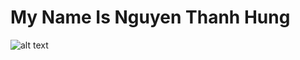 # My Name Is Nguyen Thanh Hung

![alt text](https://github.com/thecodebuzz/FileSizePOC/blob/kobe/OTP.png?raw=true)
